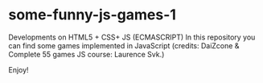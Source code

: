 # some-funny-js-games-1

Developments on HTML5 + CSS+  JS (ECMASCRIPT) 
In this repository you can find some games implemented in JavaScript
(credits: DaiZcone & Complete 55 games JS course: Laurence Svk.)

Enjoy!
